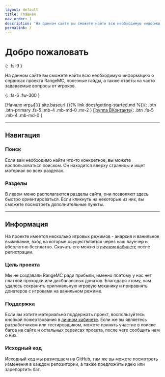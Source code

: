 ```yaml
---
layout: default
title: Главная
nav_order: 1
description: "На данном сайте вы сможете найти всю необходимую информацию о сервисах проекта RangeMC, полезные гайды, а также ответы на часто задаваемые вопросы от игроков."
permalink: /
---
```


# Добро пожаловать
{: .fs-9 }

На данном сайте вы сможете найти всю необходимую информацию о сервисах проекта RangeMC, полезные гайды, а также ответы на часто задаваемые вопросы от игроков.

{: .fs-6 .fw-300 }

[Начало игры]({{ site.baseurl }}{% link docs/getting-started.md %}){: .btn .btn-primary .fs-5 .mb-4 .mb-md-0 .mr-2 } [Группа ВКонтакте](https://vk.com/rangemc){: .btn .fs-5 .mb-4 .mb-md-0 }

---

## Навигация

### Поиск

Если вам необходимо найти что-то конкретное, вы можете воспользоваться поиском. Он находится вверху страницы и ищет материал во всех разделах.

### Разделы

В левом меню располагаются разделы сайта, они позволяют здесь быстро ориентироваться. Если кликнуть на некоторые из них, вы сможете посмотреть дополнительные пункты.

---

## Информация

На проекте имеется несколько игровых режимов - анархия и ванильное выживание, вход на которые осуществляется через наш лаунчер и абсолютно бесплатно. Скачать его можно в [личном кабинете](https://rangemc.ovh/panel) после регистрации.

### Цель проекта

Мы не создавали RangeMC ради прибыли, именно поэтому у нас нет платной проходки или дисбалансных донатов. Благодаря этому, нам удалось сохранить оригинальную игровую механику и приравнять донатеров с игроками на ванильном режиме.

### Поддержка

Если вы хотите материально поддержать проект, воспользуйтесь кнопкой пожертвования в [личном кабинете](https://rangemc.ovh/panel). Если же вы являетесь разработчиком или тестировщиком, можете принять участие в поиске багов на сайте и остальных сервисах проекта, после чего сообщить нам о них.

### Исходный код

Исходный код мы размещаем на GitHub, там же вы можете посмотреть изменения в каждом репозитории, а также предложить идею или зарепортить баг.


